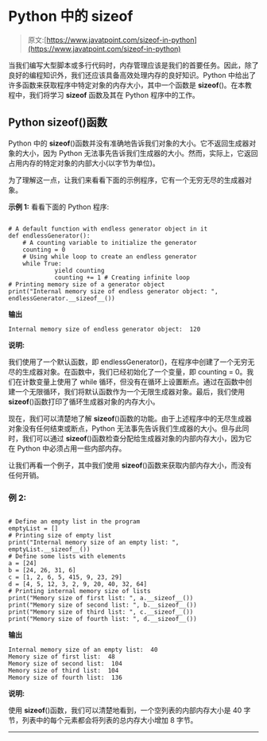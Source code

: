 # Python 中的 sizeof

> 原文:[https://www.javatpoint.com/sizeof-in-python](https://www.javatpoint.com/sizeof-in-python)

当我们编写大型脚本或多行代码时，内存管理应该是我们的首要任务。因此，除了良好的编程知识外，我们还应该具备高效处理内存的良好知识。Python 中给出了许多函数来获取程序中特定对象的内存大小，其中一个函数是 __sizeof__()。在本教程中，我们将学习 __sizeof__ 函数及其在 Python 程序中的工作。

## Python __sizeof__()函数

Python 中的 __sizeof__()函数并没有准确地告诉我们对象的大小。它不返回生成器对象的大小，因为 Python 无法事先告诉我们生成器的大小。然而，实际上，它返回占用内存的特定对象的内部大小(以字节为单位)。

为了理解这一点，让我们来看看下面的示例程序，它有一个无穷无尽的生成器对象。

**示例 1:** 看看下面的 Python 程序:

```

# A default function with endless generator object in it
def endlessGenerator():
    # A counting variable to initialize the generator
    counting = 0
    # Using while loop to create an endless generator
    while True:
             yield counting
             counting += 1 # Creating infinite loop
# Printing memory size of a generator object
print("Internal memory size of endless generator object: ", endlessGenerator.__sizeof__())

```

**输出**

```
Internal memory size of endless generator object:  120

```

**说明:**

我们使用了一个默认函数，即 endlessGenerator()，在程序中创建了一个无穷无尽的生成器对象。在函数中，我们已经初始化了一个变量，即 counting = 0。我们在计数变量上使用了 while 循环，但没有在循环上设置断点。通过在函数中创建一个无限循环，我们将默认函数作为一个无限生成器对象。最后，我们使用 __sizeof__()函数打印了循环生成器对象的内存大小。

现在，我们可以清楚地了解 __sizeof__()函数的功能。由于上述程序中的无尽生成器对象没有任何结束或断点，Python 无法事先告诉我们生成器的大小。但与此同时，我们可以通过 __sizeof__()函数检查分配给生成器对象的内部内存大小，因为它在 Python 中必须占用一些内部内存。

让我们再看一个例子，其中我们使用 __sizeof__()函数来获取内部内存大小，而没有任何开销。

### 例 2:

```

# Define an empty list in the program
emptyList = []
# Printing size of empty list
print("Internal memory size of an empty list: ", emptyList.__sizeof__())
# Define some lists with elements
a = [24]
b = [24, 26, 31, 6]
c = [1, 2, 6, 5, 415, 9, 23, 29]
d = [4, 5, 12, 3, 2, 9, 20, 40, 32, 64]
# Printing internal memory size of lists
print("Memory size of first list: ", a.__sizeof__())
print("Memory size of second list: ", b.__sizeof__())
print("Memory size of third list: ", c.__sizeof__())
print("Memory size of fourth list: ", d.__sizeof__())

```

**输出**

```
Internal memory size of an empty list:  40
Memory size of first list:  48
Memory size of second list:  104
Memory size of third list:  104
Memory size of fourth list:  136

```

**说明:**

使用 __sizeof__()函数，我们可以清楚地看到，一个空列表的内部内存大小是 40 字节，列表中的每个元素都会将列表的总内存大小增加 8 字节。

* * *
